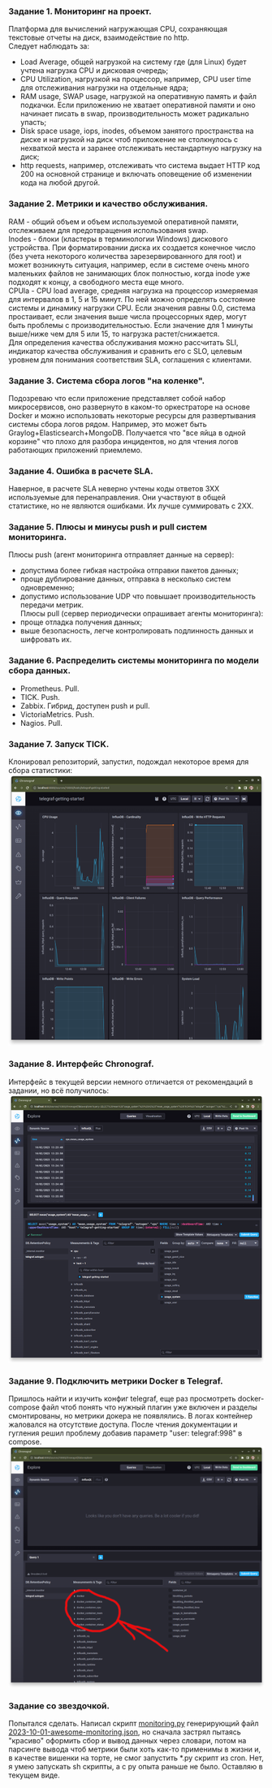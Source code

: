 ### Задание 1. Мониторинг на проект.  
Платформа для вычислений нагружающая CPU, сохраняющая текстовые отчеты на диск, взаимодействие по http.  
Следует наблюдать за:  
- Load Average, общей нагрузкой на систему где (для Linux) будет учтена нагрузка CPU и дисковая очередь;  
- CPU Utilization, нагрузкой на процессор, например, CPU user time для отслеживания нагрузки на отдельные ядра;  
- RAM usage, SWAP usage, нагрузкой на оперативную память и файл подкачки. Если приложению не хватает оперативной памяти и оно начинает писать в swap, производительность может радикально упасть;  
- Disk space usage, iops, inodes, объемом занятого пространства на диске и нагрузкой на диск чтоб приложение не столкнулось с нехваткой места и заранее отслеживать нестандартную нагрузку на диск;  
- http requests, например, отслеживать что система выдает HTTP код 200 на основной странице и включать оповещение об изменении кода на любой другой.  

### Задание 2. Метрики и качество обслуживания.  
RAM - общий объем и объем используемой оперативной памяти, отслеживаем для предотвращения использования swap.  
Inodes - блоки (кластеры в терминологии Windows) дискового устройства. При форматировании диска их создается конечное число (без учета некоторого количества зарезервированного для root) и может возникнуть ситуация, например, если в системе очень много маленьких файлов не занимающих блок полностью, когда inode уже подходят к концу, а свободного места еще много.  
CPUla - CPU load average, средняя нагрузка на процессор измеряемая для интервалов в 1, 5 и 15 минут. По ней можно определять состояние системы и динамику нагрузки CPU. Если значения равны 0.0, система простаивает, если значения выше числа процессорных ядер, могут быть проблемы с производительностью. Если значение для 1 минуты выше/ниже чем для 5 или 15, то нагрузка растет/снижается.  
Для определения качества обслуживания можно рассчитать SLI, индикатор качества обслуживания и сравнить его с SLO, целевым уровнем для понимания соответствия SLA, соглашения с клиентами.  

### Задание 3. Система сбора логов "на коленке".  
Подозреваю что если приложение представляет собой набор микросервисов, оно развернуто в каком-то оркестраторе на основе Docker и можно использовать некоторые ресурсы для развертывания системы сбора логов рядом. Например, это может быть Graylog+Elasticsearch+MongoDB. Получается что "все яйца в одной корзине" что плохо для разбора инцидентов, но для чтения логов работающих приложений приемлемо.  

### Задание 4. Ошибка в расчете SLA.  
Наверное, в расчете SLA неверно учтены коды ответов 3ХХ используемые для перенаправления. Они участвуют в общей статистике, но не являются ошибками. Их лучше суммировать с 2ХХ.  

### Задание 5. Плюсы и минусы push и pull систем мониторинга.  
Плюсы push (агент мониторинга отправляет данные на сервер):  
- допустима более гибкая настройка отправки пакетов данных;  
- проще дублирование данных, отправка в несколько систем одновременно;  
- допустимо использование UDP что повышает производительность передачи метрик.  
Плюсы pull (сервер периодически опрашивает агенты мониторинга):  
- проще отладка получения данных;  
- выше безопасность, легче контролировать подлинность данных и шифровать их.  

### Задание 6. Распределить системы мониторинга по модели сбора данных.  
- Prometheus. Pull.
- TICK. Push.
- Zabbix. Гибрид, доступен push и pull.
- VictoriaMetrics. Push.
- Nagios. Pull.

### Задание 7. Запуск TICK.  
Клонировал репозиторий, запустил, подождал некоторое время для сбора статистики:  
![Chronograf](img/monitoring01-01.png)  

### Задание 8. Интерфейс Chronograf.  
Интерфейс в текущей версии немного отличается от рекомендаций в задании, но всё получилось:  
![Chrono_query](img/monitoring01-02.png)  

### Задание 9. Подключить метрики Docker в Telegraf.  
Пришлось найти и изучить конфиг telegraf, еще раз просмотреть docker-compose файл чтоб понять что нужный плагин уже включен и разделы смонтированы, но метрики докера не появлялись. В логах контейнер жаловался на отсутствие доступа. После чтения документации и гугления решил проблему добавив параметр "user: telegraf:998" в compose.  
![Telegraf_Docker](img/monitoring01-03.png)  

### Задание со звездочкой.  
Попытался сделать. Написал скрипт [monitoring.py](monitoring.py) генерирующий файл [2023-10-01-awesome-monitoring.json](2023-10-01-awesome-monitoring.json), но сначала застрял пытаясь "красиво" оформить сбор и вывод данных через словари, потом на парсинге вывода чтоб метрики были хоть как-то применимы в жизни и, в качестве вишенки на торте, не смог запустить *.py скрипт из cron. Нет, я умею запускать sh скрипты, а с py опыта раньше не было. Оставляю в текущем виде.
